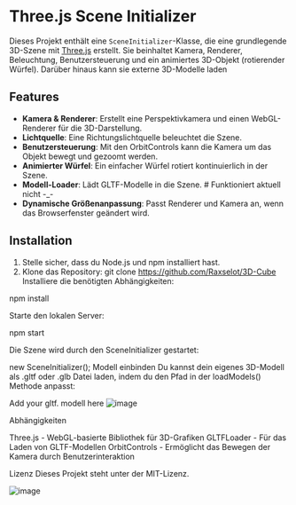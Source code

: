 # Three.js Scene Initializer

Dieses Projekt enthält eine `SceneInitializer`-Klasse, die eine grundlegende 3D-Szene mit [Three.js](https://threejs.org/) erstellt. Sie beinhaltet Kamera, Renderer, Beleuchtung, Benutzersteuerung und ein animiertes 3D-Objekt (rotierender Würfel). Darüber hinaus kann sie externe 3D-Modelle laden

## Features

- **Kamera & Renderer**: Erstellt eine Perspektivkamera und einen WebGL-Renderer für die 3D-Darstellung.
- **Lichtquelle**: Eine Richtungslichtquelle beleuchtet die Szene.
- **Benutzersteuerung**: Mit den OrbitControls kann die Kamera um das Objekt bewegt und gezoomt werden.
- **Animierter Würfel**: Ein einfacher Würfel rotiert kontinuierlich in der Szene.
- **Modell-Loader**: Lädt GLTF-Modelle in die Szene. # Funktioniert aktuell nicht -_-
- **Dynamische Größenanpassung**: Passt Renderer und Kamera an, wenn das Browserfenster geändert wird.

## Installation

1. Stelle sicher, dass du Node.js und npm installiert hast.
2. Klone das Repository:
   git clone https://github.com/Raxselot/3D-Cube
Installiere die benötigten Abhängigkeiten:

npm install

Starte den lokalen Server:

npm start


Die Szene wird durch den SceneInitializer gestartet:

new SceneInitializer();
Modell einbinden
Du kannst dein eigenes 3D-Modell als .gltf oder .glb Datei laden, indem du den Pfad in der loadModels() Methode anpasst:

Add your gltf. modell here
![image](https://github.com/user-attachments/assets/5ac85fc7-7cd7-4d7b-9a10-2bf76a563767)


Abhängigkeiten

Three.js - WebGL-basierte Bibliothek für 3D-Grafiken
GLTFLoader - Für das Laden von GLTF-Modellen
OrbitControls - Ermöglicht das Bewegen der Kamera durch Benutzerinteraktion


Lizenz
Dieses Projekt steht unter der MIT-Lizenz.



![image](https://github.com/user-attachments/assets/204459ee-fb86-4c42-b4da-3dc0985dc269)



